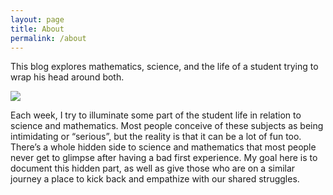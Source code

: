 ```yaml
---
layout: page
title: About
permalink: /about
---
```


This blog explores mathematics, science, and the life of a student trying to wrap his head around both.

![](/handwaving/assets/img/About.png)

Each week, I try to illuminate some part of the student life in relation to science and mathematics. Most people conceive of these subjects as being intimidating or “serious”, but the reality is that it can be a lot of fun too. There’s a whole hidden side to science and mathematics that most people never get to glimpse after having a bad first experience. My goal here is to document this hidden part, as well as give those who are on a similar journey a place to kick back and empathize with our shared struggles.
